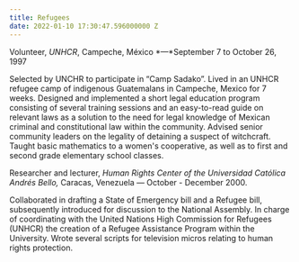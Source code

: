 ```yaml
---
title: Refugees
date: 2022-01-10 17:30:47.596000000 Z
---
```


Volunteer, *UNHCR*, Campeche, México *—*September 7 to October 26, 1997

Selected by UNCHR to participate in “Camp Sadako”. Lived in an UNHCR refugee camp of indigenous Guatemalans in Campeche, Mexico for 7 weeks. Designed and implemented a short legal education program consisting of several training sessions and an easy-to-read guide on relevant laws as a solution to the need for legal knowledge of Mexican criminal and constitutional law within the community. Advised senior community leaders on the legality of detaining a suspect of witchcraft.  Taught basic mathematics to a women's cooperative, as well as to first and second grade elementary school classes.



Researcher and lecturer, *Human Rights Center of the Universidad Católica Andrés Bello,* Caracas, Venezuela *—* October - December 2000.

Collaborated in drafting a State of Emergency bill and a Refugee bill, subsequently introduced for discussion to the National Assembly. In charge of coordinating with the United Nations High Commission for Refugees (UNHCR) the creation of a Refugee Assistance Program within the University. Wrote several scripts for television micros relating to human rights protection.